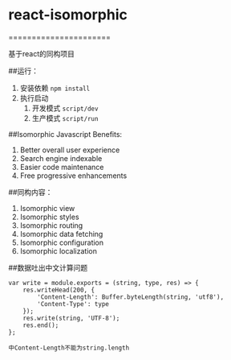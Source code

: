 # react-isomorphic
======================

基于react的同构项目

##运行：
1. 安装依赖 `npm install`
2. 执行启动 
	1. 开发模式 `script/dev`
	2. 生产模式 `script/run`

##Isomorphic Javascript Benefits:
1. Better overall user experience
2. Search engine indexable
3. Easier code maintenance
4. Free progressive enhancements

##同构内容：
1. Isomorphic view
2. Isomorphic styles
3. Isomorphic routing
4. Isomorphic data fetching
5. Isomorphic configuration
6. Isomorphic localization

##数据吐出中文计算问题

	var write = module.exports = (string, type, res) => {
		res.writeHead(200, {
			'Content-Length': Buffer.byteLength(string, 'utf8'),
			'Content-Type': type
		});
		res.write(string, 'UTF-8');
		res.end();
	};

	中Content-Length不能为string.length